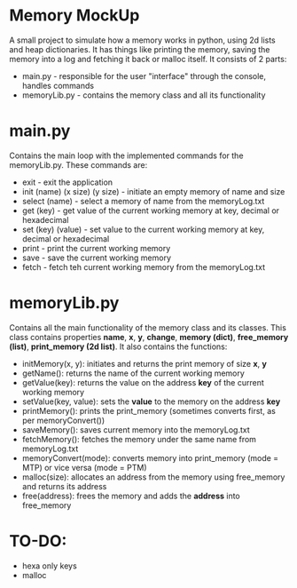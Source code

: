 # Memory MockUp
A small project to simulate how a memory works in python, using 2d lists and heap dictionaries. It has things like printing the memory, saving the memory into a log and fetching it back or malloc itself. It consists of 2 parts:
* main.py - responsible for the user "interface" through the console, handles commands
* memoryLib.py - contains the memory class and all its functionality

# main.py
Contains the main loop with the implemented commands for the memoryLib.py. These commands are:
* exit - exit the application 
* init (name) (x size) (y size) - initiate an empty memory of name and size
* select (name) - select a memory of name from the memoryLog.txt
* get (key) - get value of the current working memory at key, decimal or hexadecimal
* set (key) (value) - set value to the current working memory at key, decimal or hexadecimal
* print - print the current working memory
* save - save the current working memory
* fetch - fetch teh current working memory from the memoryLog.txt

# memoryLib.py
Contains all the main functionality of the memory class and its classes. This class contains properties **name**, **x**, **y**, **change**, **memory (dict)**, **free_memory (list)**, **print_memory (2d list)**.
It also contains the functions:
* initMemory(x, y): initiates and returns the print memory of size **x**, **y**
* getName(): returns the name of the current working memory
* getValue(key): returns the value on the address **key** of the current working memory
* setValue(key, value): sets the **value** to the memory on the address **key**
* printMemory(): prints the print_memory (sometimes converts first, as per memoryConvert())
* saveMemory(): saves current memory into the memoryLog.txt
* fetchMemory(): fetches the memory under the same name from memoryLog.txt
* memoryConvert(mode): converts memory into print_memory (mode = MTP) or vice versa (mode = PTM)
* malloc(size): allocates an address from the memory using free_memory and returns its address
* free(address): frees the memory and adds the **address** into free_memory

# TO-DO:
* hexa only keys
* malloc